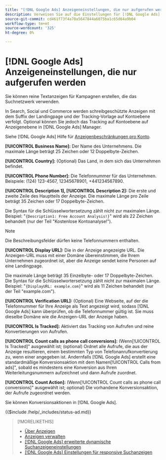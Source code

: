```yaml
---
title: "[!DNL Google Ads] Anzeigeneinstellungen, die nur aufgerufen werden können"
description: Verweisen Sie auf die Einstellungen für [!DNL Google Ads] schreibgeschützte Anzeigen.
source-git-commit: cd461f73f4a70a5647844a6075ba1c65d64a9b04
workflow-type: tm+mt
source-wordcount: '325'
ht-degree: 0%

---
```


# [!DNL Google Ads] Anzeigeneinstellungen, die nur aufgerufen werden

Sie können reine Textanzeigen für Kampagnen erstellen, die das Suchnetzwerk verwenden.

In Search, Social und Commerce werden schreibgeschützte Anzeigen mit dem Suffix der Landingpage und der Tracking-Vorlage auf Kontoebene verfolgt. Optional können Sie jedoch das Tracking auf Kontoebene auf Anzeigenebene in [!DNL Google Ads] Manager.

Siehe [!DNL Google Ads] Hilfe für [Anzeigenbeschränkungen pro Konto](https://support.google.com/google-ads/answer/6372658?hl=en).

<!-- ## Call-only Ad -->

<!-- hiding section header since there's only one section -->

**[!UICONTROL Business Name]:** Der Name des Unternehmens. Die maximale Länge beträgt 25 Zeichen oder 12 Doppelbyte-Zeichen.

**[!UICONTROL Country]:** (Optional) Das Land, in dem sich das Unternehmen befindet.

**[!UICONTROL Phone Number]:** Die Telefonnummer für das Unternehmen. Beispiele: (124) 123-4567, 12345678901, +441234567890.

**[!UICONTROL Description 1], [!UICONTROL Description 2]:** Die erste und zweite Zeile des Hauptteils der Anzeige. Die maximale Länge pro Zeile beträgt 35 Zeichen oder 17 Doppelbyte-Zeichen.

Die Syntax für die Schlüsselwortersetzung zählt nicht zur maximalen Länge. Beispiel: &quot;`{Description1: Free Account Analysis!}`&quot; wird als 22 Zeichen behandelt (nur der Teil &quot;Kostenlose Kontoanalyse\!&quot;).

>[!NOTE]
>
>Die Beschreibungsfelder dürfen keine Telefonnummern enthalten.

**[!UICONTROL Display URL]:** Die in der Anzeige angezeigte URL. Die Anzeigen-URL muss mit einer Domäne übereinstimmen, die Ihrem Unternehmen zugeordnet ist, aber die Anzeige sendet keine Personen auf eine Landingpage.

Die maximale Länge beträgt 35 Einzelbyte- oder 17 Doppelbyte-Zeichen. Die Syntax für die Schlüsselwortersetzung zählt nicht zur maximalen Länge. Beispiel: &quot;`{DisplayURL: example.com}`&quot; wird als 11 Zeichen behandelt (nur der Teil &quot;example.com&quot;).

**[!UICONTROL Verification URL]:** (Optional) Eine Webseite, auf der die Telefonnummer für Ihre Anzeige als Text angezeigt wird, sodass [!DNL Google Ads] kann überprüfen, ob die Telefonnummer gültig ist. Sie muss dieselbe Domäne wie die Anzeigen-URL der Anzeige haben.

**[!UICONTROL Is Tracked]:** Aktiviert das Tracking von Aufrufen und reine Konvertierungen von Aufrufen.

**[!UICONTROL Count calls as phone call conversions]:** (Wenn[!UICONTROL Is Tracked]&quot; ausgewählt ist; (optional) Ordnet alle Aufrufe, die aus der Anzeige resultieren, einem bestimmten Typ von Telefonanrufkonvertierung zu, wenn einer angegeben ist. Andernfalls [!DNL Google Ads] erstellt eine standardmäßige Konversionsaktion mit dem Namen[!UICONTROL Calls from ads]&quot;, sobald es mindestens eine Konversion aus Ihren Weiterleitungsnummern aufzeichnet und dann Aufrufe zuordnet.

**[!UICONTROL Count Action]:** (Wenn[!UICONTROL Count calls as phone call conversions]&quot; ausgewählt ist; optional) Die vorhandene Konversionsaktion, der Aufrufe zugeordnet werden.

Sie können Konversionsaktionen in [!DNL Google Ads].

<!-- **[!UICONTROL Status]:** -->

{{$include /help/_includes/status-ad.md}}

>[!MORELIKETHIS]
>
>* [Über Anzeigen](ad-about.md)
>* [Anzeigen verwalten](ad-manage.md)
>* [[!DNL Google Ads] erweiterte dynamische Suchanzeigeneinstellungen](ad-settings-google-dsa.md)
>* [[!DNL Google Ads] Einstellungen für responsive Suchanzeigen](ad-settings-google-rsa.md)

